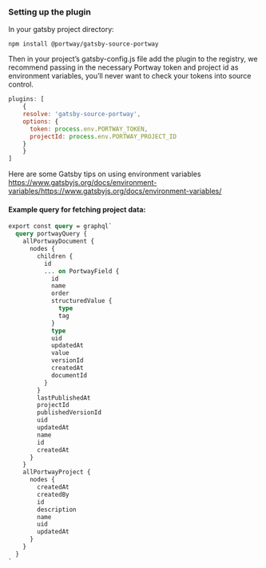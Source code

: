 ### Setting up the plugin

In your gatsby project directory:

`npm install @portway/gatsby-source-portway`

Then in your project’s gatsby-config.js file add the plugin to the registry, we recommend passing in the necessary Portway token and project id as environment variables, you’ll never want to check your tokens into source control.

```js
plugins: [
	{
    resolve: 'gatsby-source-portway',
    options: {
      token: process.env.PORTWAY_TOKEN,
      projectId: process.env.PORTWAY_PROJECT_ID
    }
	}
]
```

Here are some Gatsby tips on using environment variables https://www.gatsbyjs.org/docs/environment-variables/https://www.gatsbyjs.org/docs/environment-variables/

#### Example query for fetching project data:

```graphql
export const query = graphql`
  query portwayQuery {
    allPortwayDocument {
      nodes {
        children {
          id
          ... on PortwayField {
            id
            name
            order
            structuredValue {
              type
              tag
            }
            type
            uid
            updatedAt
            value
            versionId
            createdAt
            documentId
          }
        }
        lastPublishedAt
        projectId
        publishedVersionId
        uid
        updatedAt
        name
        id
        createdAt
      }
    }
    allPortwayProject {
      nodes {
        createdAt
        createdBy
        id
        description
        name
        uid
        updatedAt
      }
    }
  }
`
```
